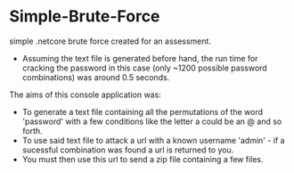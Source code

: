 # Simple-Brute-Force
simple .netcore brute force created for an assessment.

+ Assuming the text file is generated before hand, the run time for cracking the password in this case (only ~1200 possible password combinations) was around 0.5 seconds.

The aims of this console application was:

+ To generate a text file containing all the permutations of the word 'password' with a few conditions like the letter a could 
be an @ and so forth.
+ To use said text file to attack a url with a known username 'admin' - if a sucessful combination was found a url is returned to you.
+ You must then use this url to send a zip file containing a few files.
